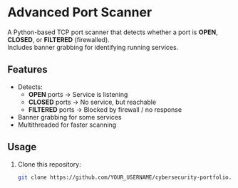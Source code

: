 # Advanced Port Scanner

A Python-based TCP port scanner that detects whether a port is **OPEN**, **CLOSED**, or **FILTERED** (firewalled).  
Includes banner grabbing for identifying running services.

## Features
- Detects:
  - **OPEN** ports → Service is listening
  - **CLOSED** ports → No service, but reachable
  - **FILTERED** ports → Blocked by firewall / no response
- Banner grabbing for some services
- Multithreaded for faster scanning

## Usage
1. Clone this repository:
   ```bash
   git clone https://github.com/YOUR_USERNAME/cybersecurity-portfolio.git

